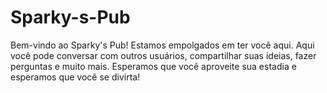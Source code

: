 # Sparky-s-Pub
Bem-vindo ao Sparky's Pub! Estamos empolgados em ter você aqui. Aqui você pode conversar com outros usuários, compartilhar suas ideias, fazer perguntas e muito mais. Esperamos que você aproveite sua estadia e esperamos que você se divirta!
